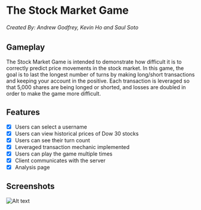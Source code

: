# The Stock Market Game
###### Created By: Andrew Godfrey, Kevin Ho and Saul Soto ######

## Gameplay

The Stock Market Game is intended to demonstrate how difficult it is to correctly predict price movements in the stock market. In this game, the goal is to last the longest number of turns by making long/short transactions and keeping your account in the positive. Each transaction is leveraged so that 5,000 shares are being longed or shorted, and losses are doubled in order to make the game more difficult.

## Features

- [X] Users can select a username
- [X] Users can view historical prices of Dow 30 stocks
- [X] Users can see their turn count
- [X] Leveraged transaction mechanic implemented
- [X] Users can play the game multiple times
- [X] Client communicates with the server
- [X] Analysis page

## Screenshots

![Alt text]()

